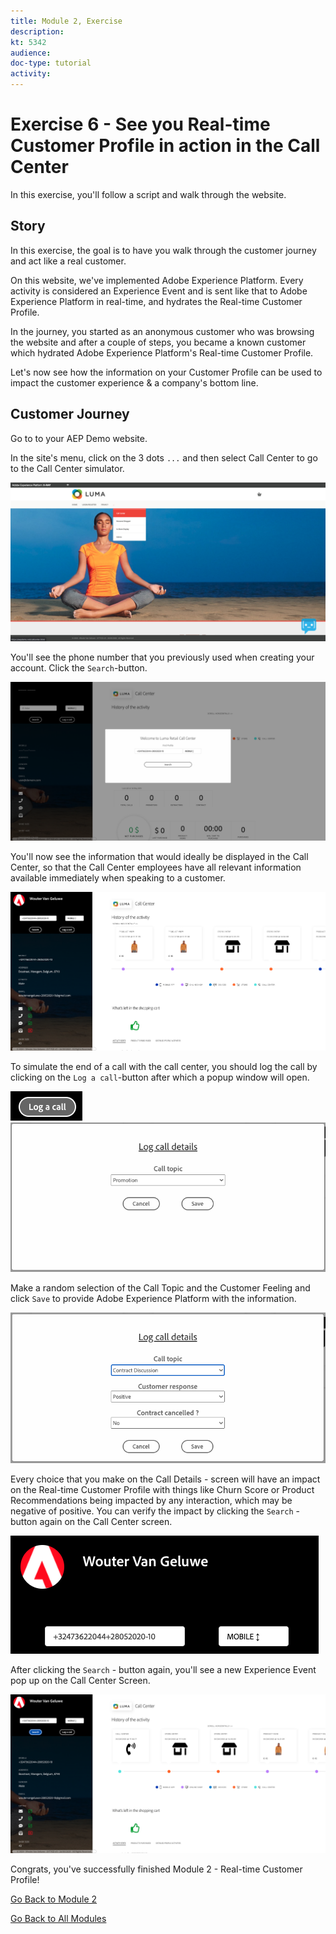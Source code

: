 ```yaml
---
title: Module 2, Exercise
description: 
kt: 5342
audience: 
doc-type: tutorial
activity: 
---
```


# Exercise 6 - See you Real-time Customer Profile in action in the Call Center

In this exercise, you'll follow a script and walk through the website.

## Story

In this exercise, the goal is to have you walk through the customer journey and act like a real customer.

On this website, we've implemented Adobe Experience Platform. Every activity is considered an Experience Event and is sent like that to Adobe Experience Platform in real-time, and hydrates the Real-time Customer Profile.

In the journey, you started as an anonymous customer who was browsing the website and after a couple of steps, you became a known customer which hydrated Adobe Experience Platform's Real-time Customer Profile.

Let's now see how the information on your Customer Profile can be used to impact the customer experience & a company's bottom line.

## Customer Journey

Go to to your AEP Demo website.

In the site's menu, click on the 3 dots ``...`` and then select Call Center to go to the Call Center simulator.

![Demo](./images/dots.png)

You'll see the phone number that you previously used when creating your account. Click the ``Search``-button.

![Demo](./images/19.png)

You'll now see the information that would ideally be displayed in the Call Center, so that the Call Center employees have all relevant information available immediately when speaking to a customer.

![Demo](./images/20.png)

To simulate the end of a call with the call center, you should log the call by clicking on the ``Log a call``-button after which a popup window will open.

![Demo](./images/23.png)
![Demo](./images/21.png)

Make a random selection of the Call Topic and the Customer Feeling and click ``Save`` to provide Adobe Experience Platform with the information.

![Demo](./images/22.png)

Every choice that you make on the Call Details - screen will have an impact on the Real-time Customer Profile with things like Churn Score or Product Recommendations being impacted by any interaction, which may be negative of positive. You can verify the impact by clicking the ```Search``` - button again on the Call Center screen.

![Demo](./images/check.png)

After clicking the ```Search``` - button again, you'll see a new Experience Event pop up on the Call Center Screen.

![Demo](./images/24.png)

Congrats, you've successfully finished Module 2 - Real-time Customer Profile!

[Go Back to Module 2](./real-time-customer-profile.md)

[Go Back to All Modules](../../README.md)
